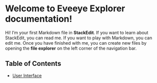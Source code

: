 <h1 id="welcome-to-eveeye-explorer-documentation">Welcome to Eveeye Explorer documentation!</h1>
<p>Hi! I’m your first Markdown file in <strong>StackEdit</strong>. If you want to learn about StackEdit, you can read me. If you want to play with Markdown, you can edit me. Once you have finished with me, you can create new files by opening the <strong>file explorer</strong> on the left corner of the navigation bar.</p>
<h2 id="table-of-contents">Table of Contents</h2>
<ul>
<li><a href="%5Bhttps://github.com/Risingson/eedocs/blob/master/docs/index.md%5D">User Interface</a></li>
</ul>
